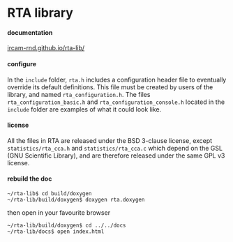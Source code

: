 # RTA library

#### documentation

[ircam-rnd.github.io/rta-lib/](https://ircam-rnd.github.io/rta-lib/)

#### configure

In the `include` folder, `rta.h` includes a configuration header file
to eventually override its default definitions.
This file must be created by users of the library, and named `rta_configuration.h`.
The files `rta_configuration_basic.h` and `rta_configuration_console.h` located
in the `include` folder are examples of what it could look like.

#### license

All the files in RTA are released under the BSD 3-clause license, except
`statistics/rta_cca.h` and `statistics/rta_cca.c` which depend on the GSL
(GNU Scientific Library), and are therefore released under the same GPL v3
license.

#### rebuild the doc
```
~/rta-lib$ cd build/doxygen
~/rta-lib/build/doxygen$ doxygen rta.doxygen
```
then open in your favourite browser
```
~/rta-lib/build/doxygen$ cd ../../docs
~/rta-lib/docs$ open index.html
```